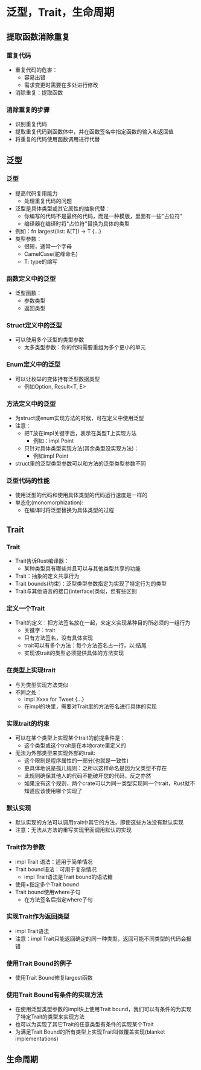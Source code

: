 # 泛型，Trait，生命周期
## 提取函数消除重复
### 重复代码
- 重复代码的危害：
  - 容易出错
  - 需求变更时需要在多处进行修改
- 消除重复：提取函数

### 消除重复的步骤
- 识别重复代码
- 提取重复代码到函数体中，并在函数签名中指定函数的输入和返回值
- 将重复的代码使用函数调用进行代替

## 泛型
### 泛型
- 提高代码复用能力
  - 处理重复代码的问题
- 泛型是具体类型或其它属性的抽象代替：
  - 你编写的代码不是最终的代码，而是一种模版，里面有一些"占位符"
  - 编译器在编译时将"占位符"替换为具体的类型
- 例如：fn largest<T>(list: &[T]) -> T {...}
- 类型参数：
  - 很短，通常一个字母
  - CamelCase(驼峰命名)
  - T: type的缩写

### 函数定义中的泛型
- 泛型函数：
  - 参数类型
  - 返回类型

### Struct定义中的泛型
- 可以使用多个泛型的类型参数
  - 太多类型参数：你的代码需要重组为多个更小的单元

### Enum定义中的泛型
- 可以让枚举的变体持有泛型数据类型
  - 例如Option<T>, Result<T, E>

### 方法定义中的泛型
- 为struct或enum实现方法的时候，可在定义中使用泛型
- 注意：
  - 把T放在impl关键字后，表示在类型T上实现方法
    - 例如：impl<T> Point<T>
  - 只针对具体类型实现方法(其余类型没实现方法)：
    - 例如impl Point<f32>
- struct里的泛型类型参数可以和方法的泛型类型参数不同

### 泛型代码的性能
- 使用泛型的代码和使用具体类型的代码运行速度是一样的
- 单态化(monomorphization):
  - 在编译时将泛型替换为具体类型的过程

## Trait
### Trait
- Trait告诉Rust编译器：
  - 某种类型具有哪些并且可以与其他类型共享的功能
- Trait：抽象的定义共享行为
- Trait bounds(约束)：泛型类型参数指定为实现了特定行为的类型
- Trait与其他语言的接口(interface)类似，但有些区别

### 定义一个Trait
- Trait的定义：把方法签名放在一起，来定义实现某种目的所必须的一组行为
  - 关键字：trait
  - 只有方法签名，没有具体实现
  - trait可以有多个方法：每个方法签名占一行，以;结尾
  - 实现该trait的类型必须提供具体的方法实现

### 在类型上实现trait
- 与为类型实现方法类似
- 不同之处：
  - impl Xxxx for Tweet {...}
  - 在impl的块里，需要对Trait里的方法签名进行具体的实现

### 实现trait的约束
- 可以在某个类型上实现某个trait的前提条件是：
  - 这个类型或这个trait是在本地crate里定义的
- 无法为外部类型来实现外部的trait:
  - 这个限制是程序属性的一部分(也就是一致性)
  - 更具体地说是孤儿规则：之所以这样命名是因为父类型不存在
  - 此规则确保其他人的代码不能破坏您的代码，反之亦然
  - 如果没有这个规则，两个crate可以为同一类型实现同一个trait，Rust就不知道应该使用哪个实现了

### 默认实现
- 默认实现的方法可以调用trait中其它的方法，即使这些方法没有默认实现
- 注意：无法从方法的重写实现里面调用默认的实现

### Trait作为参数
- impl Trait 语法：适用于简单情况
- Trait bound语法：可用于复杂情况
  - impl Trait语法是Trait bound的语法糖
- 使用+指定多个Trait bound
- Trait bound使用where子句
  - 在方法签名后指定where子句

### 实现Trait作为返回类型
- impl Trait语法
- 注意：impl Trait只能返回确定的同一种类型，返回可能不同类型的代码会报错

### 使用Trait Bound的例子
- 使用Trait Bound修复largest函数

### 使用Trait Bound有条件的实现方法
- 在使用泛型类型参数的impl块上使用Trait bound，我们可以有条件的为实现了特定Trait的类型来实现方法
- 也可以为实现了其它Trait的任意类型有条件的实现某个Trait
- 为满足Trait Bound的所有类型上实现Trait叫做覆盖实现(blanket implementations)

## 生命周期
